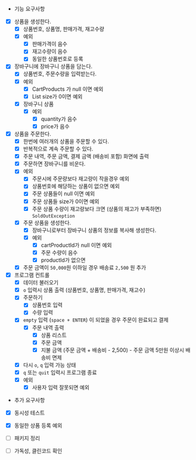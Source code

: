 - 기능 요구사항
- [x] 상품을 생성한다.
    - [x] 상품번호, 상품명, 판매가격, 재고수량
    - [x] 예외
        - [x] 판매가격이 음수
        - [x] 재고수량이 음수
        - [x] 동일한 상품번호로 등록
- [x] 장바구니에 장바구니 상품을 담는다.
  - [x] 상품번호, 주문수량을 입력받는다.
  - [x] 예외
    - [x] CartProducts 가 null 이면 예외
    - [x] List size가 0이면 예외
  - [x] 장바구니 상품
    - [x] 예외
      - [x] quantity가 음수
      - [x] price가 음수
- [x] 상품을 주문한다.
    - [x] 한번에 여러개의 상품을 주문할 수 있다.
    - [x] 반복적으로 계속 주문할 수 있다.
    - [x] 주문 내역, 주문 금액, 결제 금액 (배송비 포함) 화면에 출력
    - [x] 주문하면 장바구니를 비운다.
    - [x] 예외
      - [x] 주문시에 주문량보다 재고량이 작을경우 예외
      - [x] 상품번호에 해당하는 상품이 없으면 예외
      - [x] 주문 상품들이 null 이면 예외
      - [x] 주문 상품들 size가 0이면 예외
      - [x] 주문 상품 수량이 재고량보다 크면 (상품의 재고가 부족하면) `SoldOutException`
    - [x] 주문 상품을 생성한다.
      - [x] 장바구니로부터 장바구니 상품의 정보를 복사해 생성한다.
      - [x] 예외
        - [x] cartProductId가 null 이면 예외
        - [x] 주문 수량이 음수
        - [x] productId가 없으면
    - [x] 주문 금액이 `50,000`원 이하일 경우 배송료 `2,500` 원 추가
- [x] 프로그램 컨트롤
    - [x] 데이터 불러오기
    - [x] `o` 입력시 상품 출력 (상품번호, 상품명, 판매가격, 재고수)
    - [x] 주문하기
        - [x] 상품번호 입력
        - [x] 수량 입력
    - [x] `empty` 입력 (`space + ENTER`) 이 되었을 경우 주문이 완료되고 결제
        - [x] 주문 내역 출력
            - [x] 상품 리스트
            - [x] 주문 금액
            - [x] 지불 금액 (주문 금액 + 배송비 - 2,500) - 주문 금액 5만원 이상시 배송비 면제
    - [x] 다시 `o`, `q` 입력 가능 상태
    - [x] `q` 또는 `quit` 입력시 프로그램 종료
    - [x] 예외
      - [x] 사용자 입력 잘못되면 예외
        
- 추가 요구사항
- [x] 동시성 테스트
- [x] 동일한 상품 등록 예외
- [ ] 패키지 정리
- [ ] 가독성, 클린코드 확인

